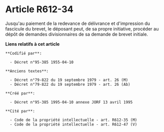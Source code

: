 # Article R612-34

Jusqu'au paiement de la redevance de délivrance et d'impression du fascicule du brevet, le déposant peut, de sa propre
initiative, procéder au dépôt de demandes divisionnaires de sa demande de brevet initiale.

**Liens relatifs à cet article**

	**Codifié par**:

	  - Décret n°95-385 1955-04-10

	**Anciens textes**:

	  - Décret n°79-822 du 19 septembre 1979 - art. 26 (M)
	  - Décret n°79-822 du 19 septembre 1979 - art. 26 (Ab)

	**Créé par**:

	  - Décret n°95-385 1995-04-10 annexe JORF 13 avril 1995

	**Cité par**:

	  - Code de la propriété intellectuelle - art. R612-35 (M)
	  - Code de la propriété intellectuelle - art. R612-47 (V)
